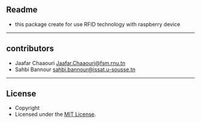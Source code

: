 ## Readme
- this package create for use RFID technology with raspberry device 



-----
## contributors 
 
 - Jaafar Chaaouri ‎<Jaafar.Chaaouri@fsm.rnu.tn>
 - Sahbi Bannour  <sahbi.bannour@issat.u-sousse.tn>


-----
## License

- Copyright 
- Licensed under the [MIT License](LICENSE).



